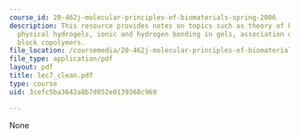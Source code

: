 ```yaml
---
course_id: 20-462j-molecular-principles-of-biomaterials-spring-2006
description: This resource provides notes on topics such as theory of hydrogel swelling,
  physical hydrogels, ionic and hydrogen bonding in gels, association of amphiphilic
  block copolymers.
file_location: /coursemedia/20-462j-molecular-principles-of-biomaterials-spring-2006/3cefc5ba3642a8b7d052e0139368c969_lec7_clean.pdf
file_type: application/pdf
layout: pdf
title: lec7_clean.pdf
type: course
uid: 3cefc5ba3642a8b7d052e0139368c969

---
```

None
